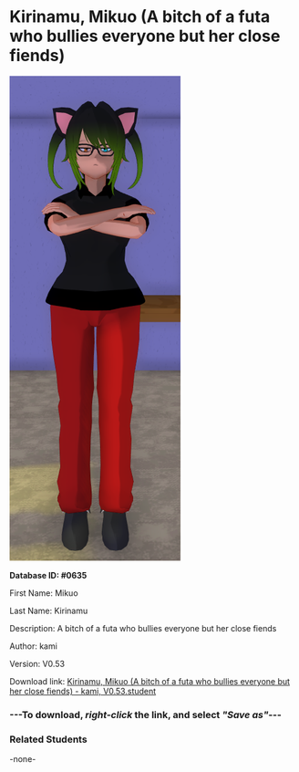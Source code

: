 # Kirinamu, Mikuo (A bitch of a futa who bullies everyone but her close fiends)

<img src="../../Files/Images/Kirinamu, Mikuo (A bitch of a futa who bullies everyone but her close fiends).png" title="Kirinamu, Mikuo (A bitch of a futa who bullies everyone but her close fiends) - kami, V0.53">

**Database ID: #0635**

First Name: Mikuo

Last Name: Kirinamu

Description: A bitch of a futa who bullies everyone but her close fiends

Author: kami

Version: V0.53

Download link: <a href="https://raw.githubusercontent.com/Arbiter1223/Daigaku-Gurashi-Custom-Students/master/Files/Student%20Files/Kirinamu%2C%20Mikuo%20(A%20bitch%20of%20a%20futa%20who%20bullies%20everyone%20but%20her%20close%20fiends)%20-%20kami%2C%20V0.53.student">Kirinamu, Mikuo (A bitch of a futa who bullies everyone but her close fiends) - kami, V0.53.student</a>

### ---**To download, _right-click_ the link, and select _"Save as"_**---

### Related Students

-none-

